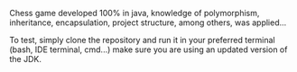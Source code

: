 Chess game developed 100% in java, knowledge of polymorphism, inheritance, encapsulation, project structure, among others, was applied...

To test, simply clone the repository and run it in your preferred terminal (bash, IDE terminal, cmd...) make sure you are using an updated version of the JDK.
